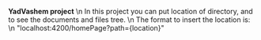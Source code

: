 **YadVashem project** \n
In this project you can put location of directory, and to see the documents and files tree. \n
The format to insert the location is: \n
"localhost:4200/homePage?path={location}"
